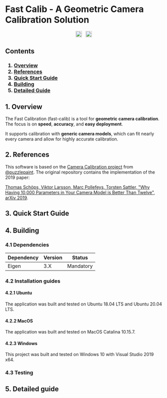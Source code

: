 # Fast Calib - A Geometric Camera Calibration Solution

<p align="center">
	<img src="https://img.shields.io/badge/Release-0.0.1-blue.svg?style=flat" height="20" />
	&nbsp;
	<img src="https://img.shields.io/badge/License-BSD%203-blue.svg?style=flat" height="20" />
</p>

## <a name="overview">Contents</a>

<h3>
	<ol>
		<li><a href="#overview">Overview</a></li>
		<li><a href="#references">References</a></li>
		<li><a href="#quick_start_guide">Quick Start Guide</a></li>
		<li><a href="#building">Building</a></li>
		<li><a href="#detailed_guide">Detailed Guide</a></li>
	</ol>
</h3>

## <a name="overview">1. Overview</a>

The Fast Calibration (fast-calib) is a tool for **geometric camera calibration**. The focus is on **speed**, **accuracy**, and **easy deployment**.

It supports calibration with **generic camera models**, which can fit nearly every camera and allow for highly accurate calibration.

## <a name="references">2. References</a>

This software is based on the [Camera Calibration project](https://github.com/puzzlepaint/camera_calibration) from [@puzzlepaint](https://github.com/puzzlepaint). The original repository contains the implementation of the 2019 paper:

[Thomas Schöps, Viktor Larsson, Marc Pollefeys, Torsten Sattler, "Why Having 10,000 Parameters in Your Camera Model is Better Than Twelve", arXiv 2019](https://arxiv.org/abs/1912.02908).

## <a name="building">3. Quick Start Guide</a>

## <a name="building">4. Building</a>

### <a name="building_dependencies">4.1 Dependencies</a>

| Dependency | Version | Status    |
| ---------- | ------- | --------- |
| Eigen      | 3.X     | Mandatory |

### <a name="building_guides">4.2 Installation guides</a>

#### <a name="guide_ubuntu">4.2.1 Ubuntu</a>

The application was built and tested on Ubuntu 18.04 LTS and Ubuntu 20.04 LTS. 

#### <a name="guide_macos">4.2.2 MacOS</a>

The application was built and tested on MacOS Catalina 10.15.7. 

#### <a name="guide_ubguide_windowsuntu">4.2.3 Windows</a>

This project was built and tested on Windows 10 with Visual Studio 2019 x64.

### <a name="building_testing">4.3 Testing</a>

## <a name="references">5. Detailed guide</a>
